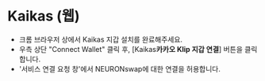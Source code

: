 # Kaikas (웹)

* 크롬 브라우저 상에서 Kaikas 지갑 설치를 완료해주세요.
* 우측 상단 "Connect Wallet" 클릭 후, \[Kaikas**카카오 Klip 지갑 연결**] 버튼을 클릭합니다.
* '서비스 연결 요청 창'에서 NEURONswap에 대한 연결을 허용합니다.&#x20;
